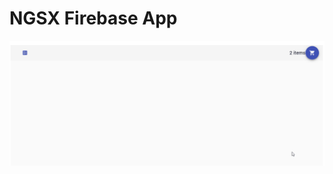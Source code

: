 # NGSX Firebase App

![alt text](https://github.com/asif633/ngxs-firebase-app/blob/master/images/signup.gif "Screen Shots")
